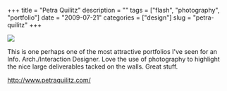 +++
title = "Petra Quilitz"
description = ""
tags = ["flash", "photography", "portfolio"]
date = "2009-07-21"
categories = ["design"]
slug = "petra-quilitz"
+++


 

  <div id="screens-thumbs" class="clearfix">
    <div class="txt-center" id="design-submission"><a href="http://www.petraquilitz.com/"><img id='bluga-thumbnail-1836' class='bluga-thumbnail large' src='//konigi.com/media/bluga/
wt4a65fcde19e4f_0.jpg'/></a></div>  
  </div>   
<p>This is one perhaps one of the most attractive portfolios I've seen for an Info. Arch./Interaction Designer. Love the use of photography to highlight the nice large deliverables tacked on the walls. Great stuff.</p>
<p><a href="http://www.petraquilitz.com/">http://www.petraquilitz.com/</a></p>




